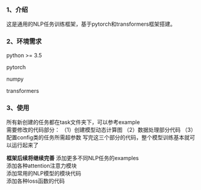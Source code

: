 ### 1、介绍

这是通用的NLP任务训练框架，基于pytorch和transformers框架搭建。

### 2、环境需求

python >= 3.5

pytorch

numpy

transformers

### 3、使用
所有新创建的任务都在task文件夹下，可以参考example  
需要修改的代码部分：
（1）创建模型动态计算图
（2）数据处理部分代码
（3）配置config类的任务所需超参数
写完这三个部分的代码，整个模型训练基本就可以运行起来了

**框架后续将继续完善**
添加更多不同NLP任务的examples  
添加各种attention注意力模块  
添加常用的NLP模型的模块代码  
添加各种loss函数的代码  




